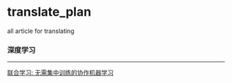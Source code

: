 # translate_plan
all article for translating

### 深度学习
----
[联合学习: 无需集中训练的协作机器学习](https://github.com/slyrx/translate_plan/blob/master/Federated_Learning-_Collaborative_Machine_Learning_without_Centralized_Training_Data.md)
